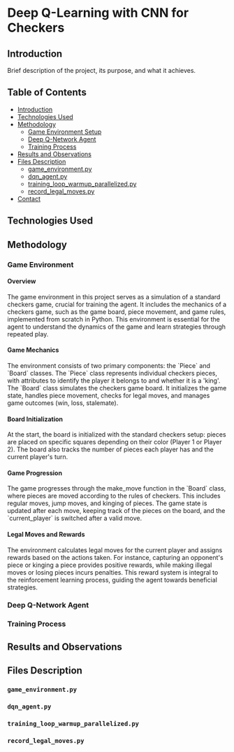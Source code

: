 # Deep Q-Learning with CNN for Checkers

## Introduction
Brief description of the project, its purpose, and what it achieves.

## Table of Contents
- [Introduction](#introduction)
- [Technologies Used](#technologies-used)
- [Methodology](#methodology)
  - [Game Environment Setup](#game-environment)
  - [Deep Q-Network Agent](#deep-q-network-agent)
  - [Training Process](#training-process)
- [Results and Observations](#results-and-observations)
- [Files Description](#files-description)
  - [game_environment.py](#game_environmentpy)
  - [dqn_agent.py](#dqn_agentpy)
  - [training_loop_warmup_parallelized.py](#training_loop_warmup_parallelizedpy)
  - [record_legal_moves.py](#record_legal_movespy)
- [Contact](#contact)

## Technologies Used

## Methodology
### Game Environment

#### Overview
<p> The game environment in this project serves as a simulation of a standard checkers game, crucial for training the agent. It includes the mechanics of a checkers game, such as the game board, piece movement, and game rules, implemented from scratch in Python. This environment is essential for the agent to understand the dynamics of the game and learn strategies through repeated play.</p>

#### Game Mechanics 
<p> The environment consists of two primary components: the `Piece` and `Board` classes. The `Piece` class represents individual checkers pieces, with attributes to identify the player it belongs to and whether it is a 'king'. The `Board` class simulates the checkers game board. It initializes the game state, handles piece movement, checks for legal moves, and manages game outcomes (win, loss, stalemate). </p>

#### Board Initialization
<p> At the start, the board is initialized with the standard checkers setup: pieces are placed on specific squares depending on their color (Player 1 or Player 2). The board also tracks the number of pieces each player has and the current player's turn. </p>

#### Game Progression
<p> The game progresses through the make_move function in the `Board` class, where pieces are moved according to the rules of checkers. This includes regular moves, jump moves, and kinging of pieces. The game state is updated after each move, keeping track of the pieces on the board, and the `current_player` is switched after a valid move. </p>

#### Legal Moves and Rewards
<p> The environment calculates legal moves for the current player and assigns rewards based on the actions taken. For instance, capturing an opponent's piece or kinging a piece provides positive rewards, while making illegal moves or losing pieces incurs penalties. This reward system is integral to the reinforcement learning process, guiding the agent towards beneficial strategies. </p>

### Deep Q-Network Agent

### Training Process

## Results and Observations


## Files Description
### `game_environment.py`

### `dqn_agent.py`

### `training_loop_warmup_parallelized.py`

### `record_legal_moves.py`




